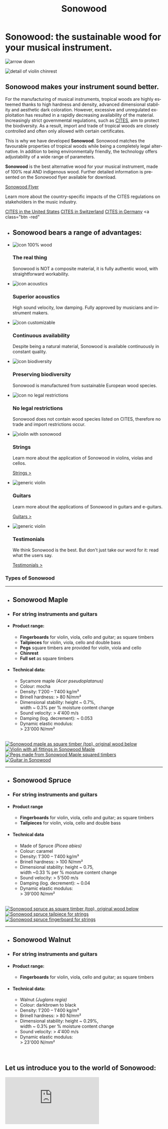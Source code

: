 ﻿---
lang: en
title: 'Sonowood'
order: 2
---

<div class="full-width-kenburns">
<div class="wrap-bg-image">

# Sonowood: the sustainable wood for your musical instrument.

![arrow down](/assets/images/arrow-d-white.svg)
</div>
<img srcset="/assets/images/products_cover_2x.jpg"
     src="/assets/images/products_cover.jpg" alt="detail of violin chinrest">
</div>

<div class="full-width-grey">
<div class="wrap">

## Sonowood makes your instrument sound better.

For the manufacturing of musical instruments, tropical woods are highly
esteemed thanks to high hardness and density, advanced dimensional
stability and aesthetic dark coloration. However, excessive and
unregulated exploitation has resulted in a rapidly decreasing
availability of the material. Increasingly strict governmental
regulations, such as
[CITES,](https://www.cites.org/eng/disc/species.php) aim to protect the
biodiversity. As a result, import and trade of tropical woods are
closely controlled and often only allowed with certain certificates.

This is why we have developed **Sonowood**. Sonowood matches the
favourable properties of tropical woods while being a completely legal
alternative. In addition to being environmentally friendly, the
technology offers adjustability of a wide range of parameters.

**Sonowood** is the best alternative wood for your musical instrument, made of 100% real AND indigenous wood. Further detailed information is presented on the Sonowood flyer available for download.

<a class="btn -red" href="/assets/docs/Flyer_Sonowood_A4-Trifold_EN_screen.pdf">Sonowood Flyer</a>


Learn more about the country-specific impacts of the CITES regulations on stakeholders in the music industry.

<a class="btn" href="/assets/docs/2019_CITES_USA.pdf">CITES in the United States</a> <a class="btn -red" href="/assets/docs/2018_CITES_CH.pdf">CITES in Switzerland</a> <a class="btn -red" href="/assets/docs/2018_CITES_DE.pdf">CITES in Germany</a> <a class="btn -red"

</div>
</div>

<div class="full-width-red">
<div class="wrap">

  - ## Sonowood bears a range of advantages:

  - ![icon 100% wood](/assets/logo/100.svg)

    ### The real thing

    Sonowood is NOT a composite material, it is fully authentic wood,
    with straightforward workability.

  - ![icon acoustics](/assets/logo/sound.svg)

    ### Superior acoustics

    High sound velocity, low damping. Fully approved by musicians and
    instrument makers.

  - ![icon customizable](/assets/logo/customizable.svg)

    ### Continuous availability

    Despite being a natural material, Sonowood is available continuously in constant quality.

  - ![icon biodiversity](/assets/logo/biodiverse.svg)

    ### Preserving biodiversity

    Sonowood is manufactured from sustainable European wood species.

  - ![icon no legal restrictions](/assets/logo/legal.svg)

    ### No legal restrictions

    Sonowood does not contain wood species listed on CITES, therefore no
    trade and import restrictions occur.

</div>
</div>

<div class="full-width-grey">
<div class="wrap -cols3">

  - ![violin with sonowood](/assets/images/Products_1_Tropical_Wood_Tropenholz_Ersatz_Replacement_Alternative_Sonowood_Ebenholz_Rosewood_Grenadill_SwissWoodSolutions_Klimaschutz_ETH_Zuerich_Switzerland.jpg)
    ### Strings

    Learn more about the application of Sonowood in violins, violas and cellos.

    <a class="btn" href="/en/products/strings">Strings ></a>

  - ![generic violin](/assets/images/Products_4_Tropical_Wood_Tropenholz_Ersatz_Replacement_Alternative_Sonowood_Ebenholz_Rosewood_Grenadill_SwissWoodSolutions_Klimaschutz_Rosewood_Grenadill.jpg)
    ### Guitars

     Learn more about the applications of Sonowood in guitars and e-guitars.

    <a class="btn" href="/en/products/guitar">Guitars ></a>

- ![generic violin](/assets/images/Products_3_Tropical_Wood_Tropenholz_Ersatz_Replacement_Alternative_Sonowood_Ebenholz_Rosewood_Grenadill_SwissWoodSolutions_Klimaschutz_ETH_Zuerich_Switzerland.jpg)
    ### Testimonials

    We think Sonowood is the best. But don't just take our word for it: read what the users say.

    <a class="btn" href="/en/products/testimonials">Testimonials ></a>

</div>
</div>

<div class="full-width" name="Sonowood-Types" id="technicaldata">
<div class="wrap -cols2">

### Types of Sonowood

---

  - ## Sonowood Maple

  - ### For string instruments and guitars

  - #### Product range:

      - **Fingerboards** for violin, viola, cello and guitar; as square
        timbers
      - **Tailpieces** for violin, viola, cello and double bass
      - **Pegs** square timbers are provided for violin, viola and cello
      - **Chinrest**
      - **Full set** as square timbers

  -  #### Technical data:

      - Sycamore maple *(Acer pseudoplatanus)*
      - Colour: mocha
      - Density: 1'200 – 1'400 kg/m³
      - Brinell hardness: \> 80 N/mm²
      - Dimensional stability: height \~ 0.7%,  
        width \~ 0.3% per % moisture content change
      - Sound velocity: \> 4'400 m/s
      - Damping (log. decrement): \~ 0.053
      - Dynamic elastic modulus:  
        \> 23'000 N/mm²

<br/>

<div class="picturegallery">
  <a href="/assets/images/strings/sonowood_timber_ahorn.jpg">
    <img src="/assets/images/strings/sonowood_timber_ahorn.jpg" alt="Sonowood maple as square timber (top), original wood below">
  </a>
  <a href="/assets/images/sonowood_maple-02_2x.jpg">
    <img src="/assets/images/Sonowood_6_Tropical_Wood_Tropenholz_Ersatz_Replacement_Alternative_Sonowood_Ebenholz_Rosewood_Grenadill_SwissWoodSolutions_Klimaschutz_Violin_Guitar_Viola.jpg" alt="Violin with all fittings in Sonowood Maple">
  </a>
  <a href="/assets/images/strings/sonowood_pegs_maple1.jpg">
    <img src="/assets/images/strings/sonowood_pegs_maple1_thumb.jpg" alt="Pegs made from Sonowood Maple squared timbers">
  </a>
  <a href="/assets/images/guitars/sonowood_eguitar_full1.jpg">
      <img src="/assets/images/guitars/sonowood_eguitar_full1_thumb.jpg" alt="Guitar in Sonowood">
  </a>
</div>

---

  - ## Sonowood Spruce

  - ### For string instruments and guitars

  -  #### Product range

      - **Fingerboards** for violin, viola, cello and guitar; as square
        timbers
      - **Tailpieces** for violin, viola, cello and double bass

  -  #### Technical data

      - Made of Spruce *(Picea abies)*
      - Colour: caramel
      - Density: 1'300 – 1'400 kg/m³
      - Brinell hardness: \> 100 N/mm²
      - Dimensional stability: height \~ 0.75,  
        width \~0.33 % per % moisture content change
      - Sound velocity: \> 5'500 m/s
      - Damping (log. decrement): \~ 0.04
      - Dynamic elastic modulus:  
        \> 39'000 N/mm²

<br/>

<div class="picturegallery">
    <a href="/assets/images/strings/sonowood_timber_spruce.jpg">
        <img src="/assets/images/strings/sonowood_timber_spruce.jpg" alt="Sonowood spruce as square timber (top), original wood below">
    </a>
    <a href="/assets/images/strings/sonowood_tailpiece_spruce2.jpg">
        <img src="/assets/images/strings/sonowood_tailpiece_spruce2_thumb.jpg" alt="Sonowood spruce tailpiece for strings">
    </a>
    <a href="/assets/images/strings/sonowood_fingerboard_spruce1.jpg">
        <img src="/assets/images/strings/sonowood_fingerboard_spruce1_thumb.jpg" alt="Sonowood spruce fingerboard for strings">
    </a>
</div>

---

  - ## Sonowood Walnut

  - ### For string instruments and guitars

  - #### Product range:

      - **Fingerboards** for violin, viola, cello and guitar; as square
        timbers

  -  #### Technical data:

      - Walnut *(Juglans regia)*
      - Colour: darkbrown to black
      - Density: 1'200 – 1'400 kg/m³
      - Brinell hardness: \> 80 N/mm²
      - Dimensional stability: height \~ 0.29%,  
        width \~ 0.3% per % moisture content change
      - Sound velocity: \> 4'400 m/s
      - Dynamic elastic modulus:  
        \> 23'000 N/mm²

<br/>

</div>
</div>

<div class="full-width-grey">
<div class="wrap">

## Let us introduce you to the world of Sonowood:

<div class="videocontainer">
<iframe src="https://www.youtube.com/embed/VzBaJULayc8?rel=0&amp;showinfo=0" frameborder="0" allow="autoplay; encrypted-media" allowfullscreen>
</iframe>
</div>

</div>
</div>

<script src="/assets/js/jquery.min.js"></script>
<script src="/assets/lightgallery/js/lightgallery.min.js"></script>
<script src="/assets/lightgallery/js/lg-zoom.min.js"></script>
<script src="/assets/lightgallery/js/lg-thumbnail.min.js"></script>
<script src="/assets/lightgallery/js/lg-share.min.js"></script>
<script type="text/javascript">
  $(".picturegallery").lightGallery({
      download: false,
      googlePlus: false,
    });
</script>

